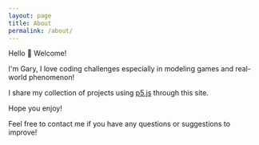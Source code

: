 ```yaml
---
layout: page
title: About
permalink: /about/
---
```


Hello 👋 Welcome!

I'm Gary, I love coding challenges especially in modeling games and real-world phenomenon!

I share my collection of projects using [p5.js](https://p5js.org) through this site.

Hope you enjoy!

Feel free to contact me if you have any questions or suggestions to improve!
